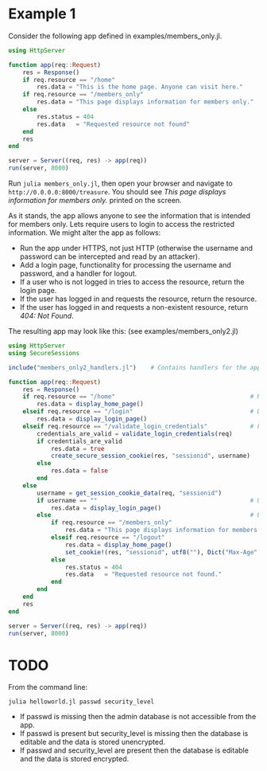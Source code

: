# Example 1
Consider the following app defined in examples/members_only.jl.
```julia
using HttpServer

function app(req::Request)
    res = Response()
    if req.resource == "/home"
        res.data = "This is the home page. Anyone can visit here."
    if req.resource == "/members_only"
        res.data = "This page displays information for members only."
    else
        res.status = 404
        res.data   = "Requested resource not found"
    end
    res
end

server = Server((req, res) -> app(req))
run(server, 8000)
```
Run `julia members_only.jl`, then open your browser and navigate to `http://0.0.0.0:8000/treasure`. You should see _This page displays information for members only._ printed on the screen.

As it stands, the app allows anyone to see the information that is intended for members only. Lets require users to login to access the restricted information. We might alter the app as follows:
- Run the app under HTTPS, not just HTTP (otherwise the username and password can be intercepted and read by an attacker).
- Add a login page, functionality for processing the username and password, and a handler for logout.
- If a user who is not logged in tries to access the resource, return the login page.
- If the user has logged in and requests the resource, return the resource.
- If the user has logged in and requests a non-existent resource, return _404: Not Found_.

The resulting app may look like this: (see examples/members_only2.jl)
```julia
using HttpServer
using SecureSessions

include("members_only2_handlers.jl")    # Contains handlers for the app defined below

function app(req::Request)
    res = Response()
    if req.resource == "/home"                                      # Home page requires no login
        res.data = display_home_page()
    elseif req.resource == "/login"                                 # Display login page
        res.data = display_login_page()
    elseif req.resource == "/validate_login_credentials"            # Process username and password
        credentials_are_valid = validate_login_credentials(req)
        if credentials_are_valid
            res.data = true
            create_secure_session_cookie(res, "sessionid", username)
        else
            res.data = false
        end
    else
        username = get_session_cookie_data(req, "sessionid")
        if username == ""                                           # User not logged in: Display login page
            res.data = display_login_page()
        else                                                        # User is logged in: Return requested resource
            if req.resource == "/members_only"
                res.data = "This page displays information for members only."
            elseif req.resource == "/logout"
                res.data = display_home_page()
                set_cookie!(res, "sessionid", utf8(""), Dict("Max-Age" => utf8("0")))
            else
                res.status = 404
                res.data   = "Requested resource not found."
            end
        end
    end
    res
end

server = Server((req, res) -> app(req))
run(server, 8000)
```




# TODO
From the command line:
```
julia helloworld.jl passwd security_level
```

- If passwd is missing then the admin database is not accessible from the app.
- If passwd is present but security_level is missing then the database is editable and the data is stored unencrypted.
- If passwd and security_level are present then the database is editable and the data is stored encrypted.
